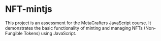 # NFT-mintjs

This project is an assessment for the MetaCrafters JavaScript course. It demonstrates the basic functionality of minting and managing NFTs (Non-Fungible Tokens) using JavaScript.
